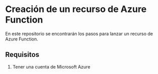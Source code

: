 # Creación de un recurso de Azure Function

En este repositorio se encontrarán los pasos para lanzar un recurso de Azure Function.

## Requisitos

1. Tener una cuenta de Microsoft Azure
